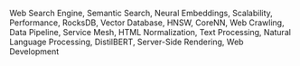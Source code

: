 Web Search Engine, Semantic Search, Neural Embeddings, Scalability, Performance, RocksDB, Vector Database, HNSW, CoreNN, Web Crawling, Data Pipeline, Service Mesh, HTML Normalization, Text Processing, Natural Language Processing, DistilBERT, Server-Side Rendering, Web Development
